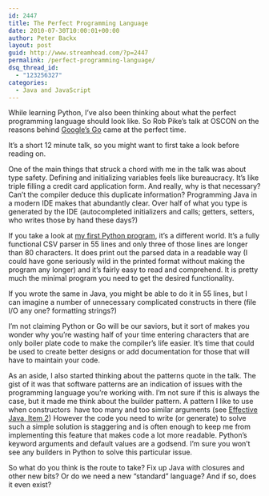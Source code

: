```yaml
---
id: 2447
title: The Perfect Programming Language
date: 2010-07-30T10:00:01+00:00
author: Peter Backx
layout: post
guid: http://www.streamhead.com/?p=2447
permalink: /perfect-programming-language/
dsq_thread_id:
  - "123256327"
categories:
  - Java and JavaScript
---
```

While learning Python, I&#8217;ve also been thinking about what the perfect programming language should look like. So Rob Pike&#8217;s talk at OSCON on the reasons behind <a title="The Go Programming Language" href="http://golang.org/" target="_blank">Google&#8217;s Go</a> came at the perfect time.

<!--more-->It&#8217;s a short 12 minute talk, so you might want to first take a look before reading on.



One of the main things that struck a chord with me in the talk was about type safety. Defining and initializing variables feels like bureaucracy. It&#8217;s like triple filling a credit card application form. And really, why is that necessary? Can&#8217;t the compiler deduce this duplicate information? Programming Java in a modern IDE makes that abundantly clear. Over half of what you type is generated by the IDE (autocompleted initializers and calls; getters, setters, who writes those by hand these days?)

If you take a look at <a title="Parsing Bank Statements in Python" href="http://www.streamhead.com/parsing-bank-statements-in-python/" target="_blank">my first Python program</a>, it&#8217;s a different world. It&#8217;s a fully functional CSV parser in 55 lines and only three of those lines are longer than 80 characters. It does print out the parsed data in a readable way (I could have gone seriously wild in the printed format without making the program any longer) and it&#8217;s fairly easy to read and comprehend. It is pretty much the minimal program you need to get the desired functionality.

If you wrote the same in Java, you might be able to do it in 55 lines, but I can imagine a number of unnecessary complicated constructs in there (file I/O any one? formatting strings?)

I&#8217;m not claiming Python or Go will be our saviors, but it sort of makes you wonder why you&#8217;re wasting half of your time entering characters that are only boiler plate code to make the compiler&#8217;s life easier. It&#8217;s time that could be used to create better designs or add documentation for those that will have to maintain your code.

As an aside, I also started thinking about the patterns quote in the talk. The gist of it was that software patterns are an indication of issues with the programming language you&#8217;re working with. I&#8217;m not sure if this is always the case, but it made me think about the builder pattern. A pattern I like to use when constructors  have too many and too similar arguments (see <a title="Effective Java Second Edition" href="http://java.sun.com/docs/books/effective/index.html" target="_blank">Effective Java, Item 2</a>) However the code you need to write (or generate) to solve such a simple solution is staggering and is often enough to keep me from implementing this feature that makes code a lot more readable. Python&#8217;s keyword arguments and default values are a godsend. I&#8217;m sure you won&#8217;t see any builders in Python to solve this particular issue.

So what do you think is the route to take? Fix up Java with closures and other new bits? Or do we need a new &#8220;standard&#8221; language? And if so, does it even exist?

<!-- AddThis Advanced Settings generic via filter on the_content -->

<!-- AddThis Share Buttons generic via filter on the_content -->